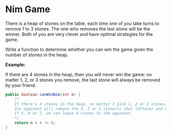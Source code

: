 # Nim Game 
There is a heap of stones on the table, each time one of you take turns to remove 1 to 3 stones. The one who removes the last stone will be the winner. Both of you are very clever and have optimal strategies for the game. 

Write a function to determine whether you can win the game given the number of stones in the heap. 

**Example:** 

If there are 4 stones in the heap, then you will never win the game: no matter 1, 2, or 3 stones you remove, the last stone will always be removed by your friend. 

```java
public boolean canWinNim(int n) {
    /* 
    If there's 4 stones in the heap, no matter I pick 1, 2 or 3 stones,
    the opponent will remove the 3, 2 or 1 stone(s) that leftover and win.
    If 5, 6 or 7, we can leave 4 stones to the opponent. 
    */ 
    return n % 4 != 0; 
} 
```
